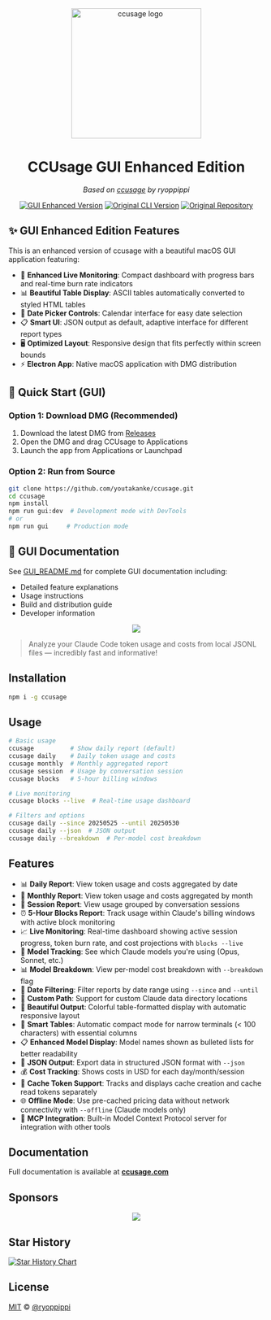 <div align="center">
    <img src="https://cdn.jsdelivr.net/gh/ryoppippi/ccusage@main/docs/public/logo.svg" alt="ccusage logo" width="256" height="256">
    <h1>CCUsage GUI Enhanced Edition</h1>
    <p><em>Based on <a href="https://github.com/ryoppippi/ccusage">ccusage</a> by ryoppippi</em></p>
</div>

<p align="center">
    <a href="https://github.com/youtakanke/ccusage/releases"><img src="https://img.shields.io/github/v/release/youtakanke/ccusage?color=green&label=GUI%20Enhanced" alt="GUI Enhanced Version" /></a>
    <a href="https://npmjs.com/package/ccusage"><img src="https://img.shields.io/npm/v/ccusage?color=yellow&label=Original%20CLI" alt="Original CLI Version" /></a>
    <a href="https://github.com/ryoppippi/ccusage"><img src="https://img.shields.io/badge/Original-ryoppippi%2Fccusage-blue" alt="Original Repository" /></a>
</p>

## ✨ GUI Enhanced Edition Features

This is an enhanced version of ccusage with a beautiful macOS GUI application featuring:

- 🎨 **Enhanced Live Monitoring**: Compact dashboard with progress bars and real-time burn rate indicators
- 📊 **Beautiful Table Display**: ASCII tables automatically converted to styled HTML tables
- 📅 **Date Picker Controls**: Calendar interface for easy date selection
- 📋 **Smart UI**: JSON output as default, adaptive interface for different report types
- 🖥️ **Optimized Layout**: Responsive design that fits perfectly within screen bounds
- ⚡ **Electron App**: Native macOS application with DMG distribution

## 🚀 Quick Start (GUI)

### Option 1: Download DMG (Recommended)
1. Download the latest DMG from [Releases](https://github.com/youtakanke/ccusage/releases)
2. Open the DMG and drag CCUsage to Applications
3. Launch the app from Applications or Launchpad

### Option 2: Run from Source
```bash
git clone https://github.com/youtakanke/ccusage.git
cd ccusage
npm install
npm run gui:dev  # Development mode with DevTools
# or
npm run gui     # Production mode
```

## 📖 GUI Documentation

See [GUI_README.md](./GUI_README.md) for complete GUI documentation including:
- Detailed feature explanations
- Usage instructions
- Build and distribution guide
- Developer information

<div align="center">
    <img src="https://cdn.jsdelivr.net/gh/ryoppippi/ccusage@main/docs/public/screenshot.png">
</div>

> Analyze your Claude Code token usage and costs from local JSONL files — incredibly fast and informative!

## Installation

```bash
npm i -g ccusage
```

## Usage

```bash
# Basic usage
ccusage          # Show daily report (default)
ccusage daily    # Daily token usage and costs
ccusage monthly  # Monthly aggregated report
ccusage session  # Usage by conversation session
ccusage blocks   # 5-hour billing windows

# Live monitoring
ccusage blocks --live  # Real-time usage dashboard

# Filters and options
ccusage daily --since 20250525 --until 20250530
ccusage daily --json  # JSON output
ccusage daily --breakdown  # Per-model cost breakdown
```

## Features

- 📊 **Daily Report**: View token usage and costs aggregated by date
- 📅 **Monthly Report**: View token usage and costs aggregated by month
- 💬 **Session Report**: View usage grouped by conversation sessions
- ⏰ **5-Hour Blocks Report**: Track usage within Claude's billing windows with active block monitoring
- 📈 **Live Monitoring**: Real-time dashboard showing active session progress, token burn rate, and cost projections with `blocks --live`
- 🤖 **Model Tracking**: See which Claude models you're using (Opus, Sonnet, etc.)
- 📊 **Model Breakdown**: View per-model cost breakdown with `--breakdown` flag
- 📅 **Date Filtering**: Filter reports by date range using `--since` and `--until`
- 📁 **Custom Path**: Support for custom Claude data directory locations
- 🎨 **Beautiful Output**: Colorful table-formatted display with automatic responsive layout
- 📱 **Smart Tables**: Automatic compact mode for narrow terminals (< 100 characters) with essential columns
- 📋 **Enhanced Model Display**: Model names shown as bulleted lists for better readability
- 📄 **JSON Output**: Export data in structured JSON format with `--json`
- 💰 **Cost Tracking**: Shows costs in USD for each day/month/session
- 🔄 **Cache Token Support**: Tracks and displays cache creation and cache read tokens separately
- 🌐 **Offline Mode**: Use pre-cached pricing data without network connectivity with `--offline` (Claude models only)
- 🔌 **MCP Integration**: Built-in Model Context Protocol server for integration with other tools

## Documentation

Full documentation is available at **[ccusage.com](https://ccusage.com/)**

## Sponsors

<p align="center">
    <a href="https://github.com/sponsors/ryoppippi">
        <img src="https://cdn.jsdelivr.net/gh/ryoppippi/sponsors@main/sponsors.svg">
    </a>
</p>

## Star History

<a href="https://www.star-history.com/#ryoppippi/ccusage&Date">
    <picture>
        <source media="(prefers-color-scheme: dark)" srcset="https://api.star-history.com/svg?repos=ryoppippi/ccusage&type=Date&theme=dark" />
        <source media="(prefers-color-scheme: light)" srcset="https://api.star-history.com/svg?repos=ryoppippi/ccusage&type=Date" />
        <img alt="Star History Chart" src="https://api.star-history.com/svg?repos=ryoppippi/ccusage&type=Date" />
    </picture>
</a>

## License

[MIT](LICENSE) © [@ryoppippi](https://github.com/ryoppippi)

